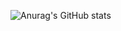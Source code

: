 ![Anurag's GitHub stats](https://github-readme-stats.vercel.app/api?username=web-dot&count_private=true)


<!---
web-dot/web-dot is a ✨ special ✨ repository because its `README.md` (this file) appears on your GitHub profile.
You can click the Preview link to take a look at your changes.
--->
